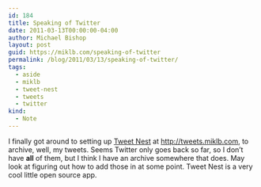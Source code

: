 ```yaml
---
id: 184
title: Speaking of Twitter
date: 2011-03-13T00:00:00-04:00
author: Michael Bishop
layout: post
guid: https://miklb.com/speaking-of-twitter
permalink: /blog/2011/03/13/speaking-of-twitter/
tags:
  - aside
  - miklb
  - tweet-nest
  - tweets
  - twitter
kind:
  - Note
---
```

<p>I finally got around to setting up <a href="http://pongsocket.com/tweetnest/">Tweet Nest</a> at <a href="http://tweets.miklb.com">http://tweets.miklb.com</a>, to archive, well, my tweets.  Seems Twitter only goes back so far, so I don’t have <strong>all</strong> of them, but I think I have an archive somewhere that does. May look at figuring out how to add those in at some point.  Tweet Nest is a very cool little open source app.</p>